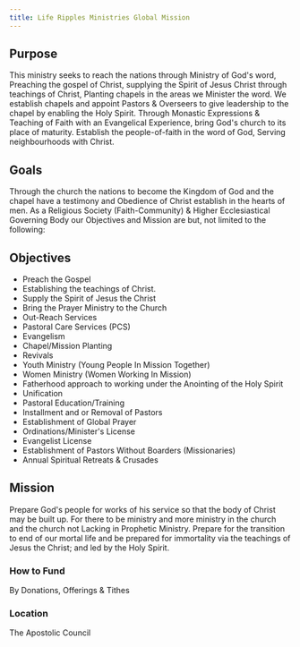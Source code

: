 ```yaml
---
title: Life Ripples Ministries Global Mission
---
```


## Purpose
This ministry seeks to reach the nations through Ministry of God's word, Preaching the gospel of Christ, supplying the Spirit of Jesus Christ through teachings of Christ, Planting chapels in the areas we Minister the word. We establish chapels and appoint Pastors & Overseers to give leadership to the chapel by enabling the Holy Spirit.
Through Monastic Expressions & Teaching of Faith with an Evangelical Experience, bring God's church to its place of maturity. Establish the people-of-faith in the word of God, Serving neighbourhoods with Christ.

## Goals
Through the church the nations to become the Kingdom of God and the chapel have a testimony and Obedience of Christ establish in the hearts of men. As a Religious Society (Faith-Community) & Higher Ecclesiastical Governing Body our Objectives and Mission are but, not limited to the following:

## Objectives
* Preach the Gospel
* Establishing the teachings of Christ.
* Supply the Spirit of Jesus the Christ
* Bring the Prayer Ministry to the Church
* Out-Reach Services
* Pastoral Care Services (PCS)
* Evangelism
* Chapel/Mission Planting
* Revivals
* Youth Ministry (Young People In Mission Together)
* Women Ministry (Women Working In Mission)
* Fatherhood approach to working under the Anointing of the Holy Spirit
* Unification
* Pastoral Education/Training
* Installment and or Removal of Pastors
* Establishment of Global Prayer
* Ordinations/Minister's License
* Evangelist License
* Establishment of Pastors Without Boarders (Missionaries)
* Annual Spiritual Retreats & Crusades

## Mission
Prepare God's people for works of his service so that the body of Christ may be built up. For there to be ministry and more ministry in the church and the church not Lacking in Prophetic Ministry. Prepare for the transition to end of our mortal life and be prepared for immortality via the teachings of Jesus the Christ; and led by the Holy Spirit.

### How to Fund
By Donations, Offerings & Tithes

### Location
The Apostolic Council

